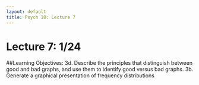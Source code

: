 ```yaml
---
layout: default
title: Psych 10: Lecture 7
---
```

# Lecture 7: 1/24

##Learning Objectives:
3d. Describe the principles that distinguish between good and bad graphs, and use them to identify good versus bad graphs.
3b. Generate a graphical presentation of frequency distributions

